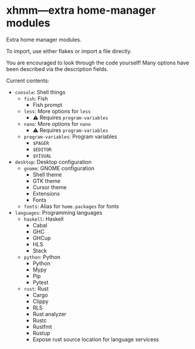 # xhmm—extra home-manager modules

Extra home manager modules.

To import, use either flakes or import a file directly.

You are encouraged to look through the code yourself! Many options have been described via the description fields.

Current contents:

- `console`: Shell things
    - `fish`: Fish
        - Fish prompt
    - `less`: More options for `less`
        - ⚠️ Requires `program-variables`
    - `nano`: More options for `nano`
        - ⚠️ Requires `program-variables`
    - `program-variables`: Program variables
        - `$PAGER`
        - `$EDITOR`
        - `$VISUAL`
- `desktop`: Desktop configuration
    - `gnome`: GNOME configuration
        - Shell theme
        - GTK theme
        - Cursor theme
        - Extensions
        - Fonts
    - `fonts`: Alias for `home.packages` for fonts
- `languages`: Programming languages
    - `haskell`: Haskell
        - Cabal
        - GHC
        - GHCup
        - HLS
        - Stack
    - `python`: Python
        - Python
        - Mypy
        - Pip
        - Pytest
    - `rust`: Rust
        - Cargo
        - Clippy
        - RLS
        - Rust analyzer
        - Rustc
        - Rustfmt
        - Rustup
        - Expose rust source location for language servicess
